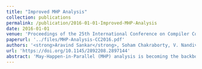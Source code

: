 ```yaml
---
title: "Improved MHP Analysis"
collection: publications
permalink: /publication/2016-01-01-Improved-MHP-Analysis
date: 2016-01-01
venue: 'Proceedings of the 25th International Conference on Compiler Construction, CC 2016, Barcelona, Spain, March 12-18, 2016'
paperurl: '../files/MHP-Analysis-CC2016.pdf'
authors: '<strong>Aravind Sankar</strong>, Soham Chakraborty, V. Nandivada'
url: 'https://doi.org/10.1145/2892208.2897144'
abstract: 'May-Happen-in-Parallel (MHP) analysis is becoming the backbone of many of the parallel analyses and optimizations. In this paper, we present new approaches to do MHP analysis for X10-like languages that support async-finish-atomic parallelism. We present a fast incremental MHP algorithm to derive all the statements that may run in parallel with a given statement. We also extend the MHP algorithm of Agarwal et al.(answers if two given X10 statements may run in parallel, and under what condition) to improve the computational complexity, without compromising on the precision.'
---
```

